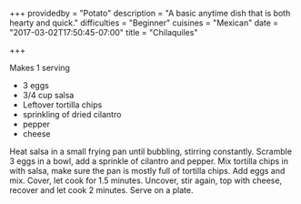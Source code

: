+++
providedby = "Potato"
description = "A basic anytime dish that is both hearty and quick."
difficulties = "Beginner"
cuisines = "Mexican"
date = "2017-03-02T17:50:45-07:00"
title = "Chilaquiles"

+++

Makes 1 serving

* 3 eggs
* 3/4 cup salsa
* Leftover tortilla chips
* sprinkling of dried cilantro
* pepper
* cheese

Heat salsa in a small frying pan until bubbling, stirring constantly. Scramble 3 eggs in a bowl, add a sprinkle of cilantro and pepper. Mix tortilla chips in with salsa, make sure the pan is mostly full of tortilla chips. Add eggs and mix. Cover, let cook for 1.5 minutes. Uncover, stir again, top with cheese, recover and let cook 2 minutes. Serve on a plate.